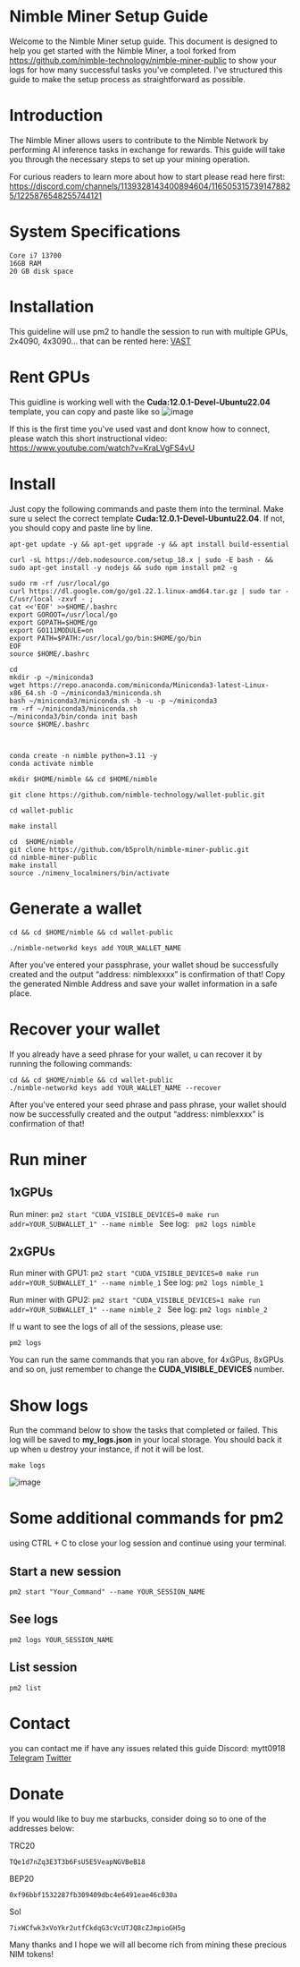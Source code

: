 # Nimble Miner Setup Guide
Welcome to the Nimble Miner setup guide. This document is designed to help you get started with the Nimble Miner, a tool forked from https://github.com/nimble-technology/nimble-miner-public to show your logs for how many successful tasks you've completed. I've structured this guide to make the setup process as straightforward as possible.

# Introduction
The Nimble Miner allows users to contribute to the Nimble Network by performing AI inference tasks in exchange for rewards. This guide will take you through the necessary steps to set up your mining operation.

For curious readers to learn more about how to start please read here first: https://discord.com/channels/1139328143400894604/1165053157391478825/1225876548255744121

# System Specifications
``` RTX 3080+ GPU
Core i7 13700
16GB RAM
20 GB disk space 
```

# Installation
This guideline will use pm2 to handle the session to run with multiple GPUs, 2x4090, 4x3090... that can be rented here: [VAST](https://cloud.vast.ai/?ref_id=120915)

# Rent GPUs
This guidline is working well with the **Cuda:12.0.1-Devel-Ubuntu22.04** template, you can copy and paste like so
![image](https://github.com/b5prolh/nimble-miner-public/assets/18376326/b1e13f1b-3c6d-46f8-8862-95676717841a)

If this is the first time you've used vast and dont know how to connect, please watch this short instructional video: https://www.youtube.com/watch?v=KraLVgFS4vU

# Install
Just copy the following commands and paste them into the terminal. Make sure u select the correct template **Cuda:12.0.1-Devel-Ubuntu22.04**. If not, you should copy and paste line by line.

```
apt-get update -y && apt-get upgrade -y && apt install build-essential

curl -sL https://deb.nodesource.com/setup_18.x | sudo -E bash - && sudo apt-get install -y nodejs && sudo npm install pm2 -g 

sudo rm -rf /usr/local/go
curl https://dl.google.com/go/go1.22.1.linux-amd64.tar.gz | sudo tar -C/usr/local -zxvf - ;
cat <<'EOF' >>$HOME/.bashrc
export GOROOT=/usr/local/go
export GOPATH=$HOME/go
export GO111MODULE=on
export PATH=$PATH:/usr/local/go/bin:$HOME/go/bin
EOF
source $HOME/.bashrc

cd
mkdir -p ~/miniconda3
wget https://repo.anaconda.com/miniconda/Miniconda3-latest-Linux-x86_64.sh -O ~/miniconda3/miniconda.sh
bash ~/miniconda3/miniconda.sh -b -u -p ~/miniconda3
rm -rf ~/miniconda3/miniconda.sh
~/miniconda3/bin/conda init bash
source $HOME/.bashrc



conda create -n nimble python=3.11 -y
conda activate nimble

mkdir $HOME/nimble && cd $HOME/nimble

git clone https://github.com/nimble-technology/wallet-public.git

cd wallet-public

make install

cd  $HOME/nimble
git clone https://github.com/b5prolh/nimble-miner-public.git
cd nimble-miner-public
make install
source ./nimenv_localminers/bin/activate
```
# Generate a wallet
``` 
cd && cd $HOME/nimble && cd wallet-public

./nimble-networkd keys add YOUR_WALLET_NAME

```
After you've entered your passphrase, your wallet shoud be successfully created and the output “address: nimblexxxx” is confirmation of that!
Copy the generated Nimble Address and save your wallet information in a safe place.

# Recover your wallet
If you already have a seed phrase for your wallet, u can recover it by running the following commands:
```
cd && cd $HOME/nimble && cd wallet-public
./nimble-networkd keys add YOUR_WALLET_NAME --recover
```

After you've entered your seed phrase and pass phrase, your wallet should now be successfully created and the output “address: nimblexxxx” is confirmation of that!

# Run miner
## 1xGPUs
Run miner: ```pm2 start "CUDA_VISIBLE_DEVICES=0 make run addr=YOUR_SUBWALLET_1" --name nimble ```
See log: ``` pm2 logs nimble```
## 2xGPUs
Run miner with GPU1: ```pm2 start "CUDA_VISIBLE_DEVICES=0 make run addr=YOUR_SUBWALLET_1" --name nimble_1```
See log: ``` pm2 logs nimble_1 ```

Run miner with GPU2: ```pm2 start "CUDA_VISIBLE_DEVICES=1 make run addr=YOUR_SUBWALLET_1" --name nimble_2 ```
See log: ``` pm2 logs nimble_2 ```

If u want to see the logs of all of the sessions, please use: 
``` 
pm2 logs
```

You can run the same commands that you ran above, for 4xGPus, 8xGPUs and so on, just remember to change the **CUDA_VISIBLE_DEVICES** number.

# Show logs
Run the command below to show the tasks that completed or failed. This log will be saved to **my_logs.json** in your local storage. You should back it up when u destroy your instance, if not it will be lost.
``` 
make logs
```

![image](https://github.com/b5prolh/nimble-miner-public/assets/18376326/f93ff3b5-f69e-45cd-8553-404519e70f74)


# Some additional commands for pm2
using CTRL + C to close your log session and continue using your terminal.

## Start a new session
```
pm2 start "Your_Command" --name YOUR_SESSION_NAME
```

## See logs
``` 
pm2 logs YOUR_SESSION_NAME
```

## List session
``` 
pm2 list
```

# Contact
you can contact me if have any issues related this guide
Discord: mytt0918
[Telegram](https://t.me/OxCaos)
[Twitter](https://twitter.com/kiwigamefi)


# Donate
If you would like to buy me starbucks, consider doing so to one of the addresses below:

TRC20 
``` 
TQe1d7nZq3E3T3b6FsU5E5VeapNGVBeB18
 ```
BEP20 
``` 
0xf96bbf1532287fb309409dbc4e6491eae46c030a
 ```
Sol 
```
7ixWCfwk3xVoYkr2utfCkdqG3cVcUTJQ8cZJmpioGH5g 
```

Many thanks and I hope we will all become rich from mining these precious NIM tokens!
